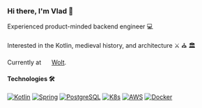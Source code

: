 ### Hi there, I'm Vlad 👋

Experienced product-minded backend engineer 💻

Interested in the Kotlin, medieval history, and architecture ⚔️ ⛪ 🏛️

Currently at <a href="#"><img src="https://github-production-user-asset-6210df.s3.amazonaws.com/6463569/252021689-d1d31a44-1e70-4594-aa61-e647a62263c6.png" width="16" height="16" /></a> [Wolt](https://wolt.com). 

#### Technologies 🛠

[![Kotlin](https://img.shields.io/badge/Kotlin-gray.svg?logo=kotlin)](#)
[![Spring](https://img.shields.io/badge/Spring-gray.svg?logo=spring)](#)
[![PostgreSQL](https://img.shields.io/badge/PostgreSQL-gray.svg?logo=postgresql)](#)
[![K8s](https://img.shields.io/badge/Kubernetes-gray.svg?logo=kubernetes)](#)
[![AWS](https://img.shields.io/badge/AWS-gray.svg?logo=amazonaws)](#)
[![Docker](https://img.shields.io/badge/Kafka-gray.svg?logo=apachekafka)](#)
